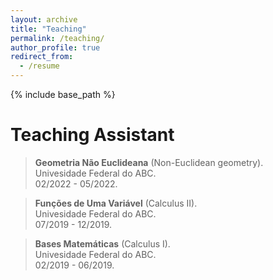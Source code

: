 ```yaml
---
layout: archive
title: "Teaching"
permalink: /teaching/
author_profile: true
redirect_from:
  - /resume
---
```


{% include base_path %}

# Teaching Assistant

> **Geometria Não Euclideana** (Non-Euclidean geometry).<br>
Univesidade Federal do ABC.<br>
02/2022 - 05/2022.

> **Funções de Uma Variável** (Calculus II).<br>
Univesidade Federal do ABC.<br>
07/2019 - 12/2019.

> **Bases Matemáticas** (Calculus I).<br>
Univesidade Federal do ABC.<br>
02/2019 - 06/2019.

